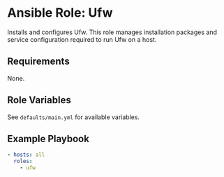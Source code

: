 # Ansible Role: Ufw

Installs and configures Ufw. This role manages installation packages and service configuration required to run Ufw on a host.

## Requirements

None.

## Role Variables

See `defaults/main.yml` for available variables.

## Example Playbook

```yaml
- hosts: all
  roles:
    - ufw
```
